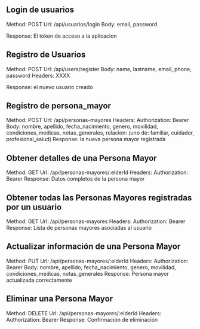 ## Login de usuarios

Method: POST
Url: /api/usuarios/login
Body: email, password

Response: El token de acceso a la aplicacion

## Registro de Usuarios
Method: POST
Url: /api/users/register
Body: name, lastname, email, phone, password
Headers: XXXX

Response: el nuevo usuario creado

## Registro de persona_mayor
Method: POST
Url: /api/personas-mayores
Headers: Authorization: Bearer <token>
Body: nombre, apellido, fecha_nacimiento, genero, movilidad, condiciones_medicas, notas_generales, relacion: (uno de: familiar, cuidador, profesional_salud)
Response: la nueva persona mayor registrada

## Obtener detalles de una Persona Mayor
Method: GET
Url: /api/personas-mayores/:elderId
Headers: Authorization: Bearer <token>
Response: Datos completos de la persona mayor

## Obtener todas las Personas Mayores registradas por un usuario
Method: GET
Url: /api/personas-mayores
Headers: Authorization: Bearer <token>
Response: Lista de personas mayores asociadas al usuario


## Actualizar información de una Persona Mayor
Method: PUT
Url: /api/personas-mayores/:elderId
Headers: Authorization: Bearer <token>
Body: nombre, apellido, fecha_nacimiento, genero, movilidad, condiciones_medicas, notas_generales
Response: Persona mayor actualizada correctamente

## Eliminar una Persona Mayor
Method: DELETE
Url: /api/personas-mayores/:elderId
Headers: Authorization: Bearer <token>
Response: Confirmación de eliminación